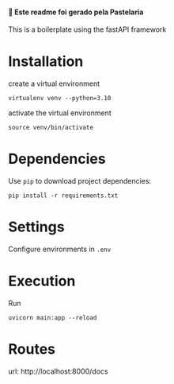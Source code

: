 #### 🤖 Este readme foi gerado pela Pastelaria
This is a boilerplate using the fastAPI framework

# Installation

create a virtual environment

``` shell
virtualenv venv --python=3.10
```
activate the virtual environment

```shell
source venv/bin/activate
```
# Dependencies

Use `pip` to download project dependencies:

```shell
pip install -r requirements.txt
```
# Settings

Configure environments in `.env`

# Execution
 Run
```shell
uvicorn main:app --reload
```
# Routes 
url: http://localhost:8000/docs
